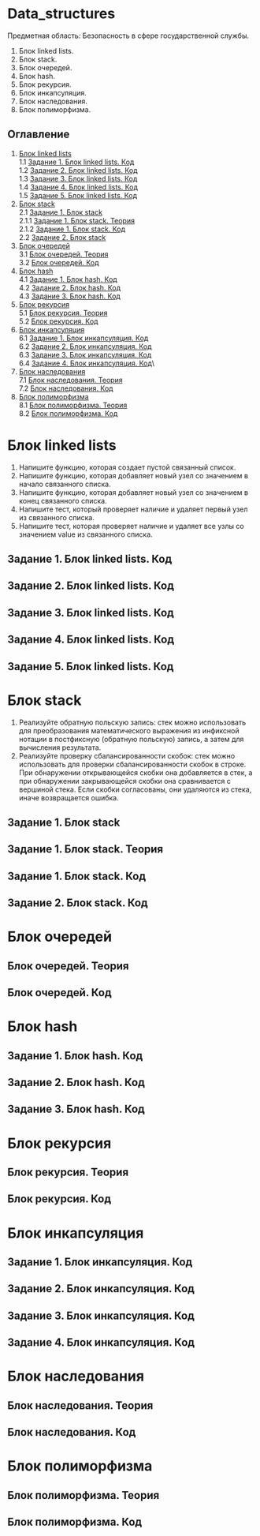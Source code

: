 # Data_structures

Предметная область: Безопасность в сфере государственной службы.

1. Блок linked lists.
2. Блок stack.
3. Блок очередей.
4. Блок hash.
5. Блок рекурсия.
6. Блок инкапсуляция.
7. Блок наследования.
8. Блок полиморфизма.

## Оглавление

1. [Блок linked lists](#блок-linked-lists)\
    1.1 [Задание 1. Блок linked lists. Код](#задание-1-блок-linked-lists-код)\
    1.2 [Задание 2. Блок linked lists. Код](#задание-2-блок-linked-lists-код)\
    1.3 [Задание 3. Блок linked lists. Код](#задание-3-блок-linked-lists-код)\
    1.4 [Задание 4. Блок linked lists. Код](#задание-4-блок-linked-lists-код)\
    1.5 [Задание 5. Блок linked lists. Код](#задание-5-блок-linked-lists-код)
2. [Блок stack](#блок-stack)\
    2.1 [Задание 1. Блок stack](#задание-1-блок-stack)\
        2.1.1 [Задание 1. Блок stack. Теория](#задание-1-блок-stack-теория)\
        2.1.2 [Задание 1. Блок stack. Код](#задание-1-блок-stack-код)\
    2.2 [Задание 2. Блок stack](#задание-2-блок-stack-код)
3. [Блок очередей](#блок-очередей)\
    3.1 [Блок очередей. Теория](#блок-очередей-теория)\
    3.2 [Блок очередей. Код](#блок-очередей-код)
4. [Блок hash](#блок-hash)\
    4.1 [Задание 1. Блок hash. Код](#задание-1-блок-hash-код)\
    4.2 [Задание 2. Блок hash. Код](#задание-2-блок-hash-код)\
    4.3 [Задание 3. Блок hash. Код](#задание-3-блок-hash-код)
5. [Блок рекурсия](#блок-рекурсия)\
    5.1 [Блок рекурсия. Теория](#блок-рекурсия-теория)\
    5.2 [Блок рекурсия. Код](#блок-рекурсия-код)
6. [Блок инкапсуляция](#блок-инкапсуляция)\
    6.1 [Задание 1. Блок инкапсуляция. Код](#задание-1-блок-инкапсуляция-код)\
    6.2 [Задание 2. Блок инкапсуляция. Код](#задание-2-блок-инкапсуляция-код)\
    6.3 [Задание 3. Блок инкапсуляция. Код](#задание-3-блок-инкапсуляция-код)\
    6.4 [Задание 4. Блок инкапсуляция. Код](#задание-4-блок-инкапсуляция-код)\
7. [Блок наследования](#блок-наследования)\
    7.1 [Блок наследования. Теория](#блок-наследования-теория)\
    7.2 [Блок наследования. Код](#блок-наследования-код)
8. [Блок полиморфизма](#блок-полиморфизма)\
    8.1 [Блок полиморфизма. Теория](#блок-полиморфизма-теория)\
    8.2 [Блок полиморфизма. Код](#блок-полиморфизма-код)

# Блок linked lists

1. Напишите функцию, которая создает пустой связанный список.
2. Напишите функцию, которая добавляет новый узел со значением в начало связанного списка.
3. Напишите функцию, которая добавляет новый узел со значением в конец связанного списка.
4. Напишите тест, который проверяет наличие и удаляет первый узел из связанного списка.
5. Напишите тест, которая проверяет наличие и удаляет все узлы со значением value из связанного списка.

## Задание 1. Блок linked lists. Код
## Задание 2. Блок linked lists. Код
## Задание 3. Блок linked lists. Код
## Задание 4. Блок linked lists. Код
## Задание 5. Блок linked lists. Код

# Блок stack

1. Реализуйте обратную польскую запись: стек можно использовать для
преобразования математического выражения из инфиксной нотации в
постфиксную (обратную польскую) запись, а затем для вычисления результата.
2. Реализуйте проверку сбалансированности скобок: стек можно использовать для
проверки сбалансированности скобок в строке. При обнаружении открывающейся
скобки она добавляется в стек, а при обнаружении закрывающейся скобки она
сравнивается с вершиной стека. Если скобки согласованы, они удаляются из стека,
иначе возвращается ошибка.

## Задание 1. Блок stack
## Задание 1. Блок stack. Теория
## Задание 1. Блок stack. Код
## Задание 2. Блок stack. Код

# Блок очередей

## Блок очередей. Теория
## Блок очередей. Код

# Блок hash

## Задание 1. Блок hash. Код
## Задание 2. Блок hash. Код
## Задание 3. Блок hash. Код

# Блок рекурсия

## Блок рекурсия. Теория
## Блок рекурсия. Код

# Блок инкапсуляция

## Задание 1. Блок инкапсуляция. Код
## Задание 2. Блок инкапсуляция. Код
## Задание 3. Блок инкапсуляция. Код
## Задание 4. Блок инкапсуляция. Код

# Блок наследования

## Блок наследования. Теория
## Блок наследования. Код

# Блок полиморфизма

## Блок полиморфизма. Теория
## Блок полиморфизма. Код